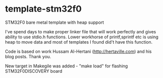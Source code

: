 template-stm32f0
================

STM32F0 bare metal template with heap support

I've spend days to make proper linker file that will work perfectly and gives ability to use stdio.h functions.
Lower workhorse of printf,sprintf etc is using heap to move data and most of templates  I found did't have this function.

Code is based on work Hussam Al-Hertani (http://hertaville.com) and his blog posts. Thank you.


New target in Makegile was added - "make load" for flashing STM32F0DISCOVERY board


